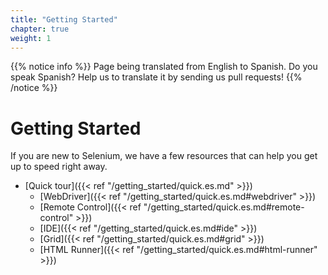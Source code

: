 ```yaml
---
title: "Getting Started"
chapter: true
weight: 1
---
```


{{% notice info %}}
<i class="fas fa-language"></i> Page being translated from 
English to Spanish. Do you speak Spanish? Help us to translate
it by sending us pull requests!
{{% /notice %}}

# Getting Started

If you are new to Selenium,
we have a few resources that can help you
get up to speed right away.

* [Quick tour]({{< ref "/getting_started/quick.es.md" >}})
  * [WebDriver]({{< ref "/getting_started/quick.es.md#webdriver" >}})
  * [Remote Control]({{< ref "/getting_started/quick.es.md#remote-control" >}})
  * [IDE]({{< ref "/getting_started/quick.es.md#ide" >}})
  * [Grid]({{< ref "/getting_started/quick.es.md#grid" >}})
  * [HTML Runner]({{< ref "/getting_started/quick.es.md#html-runner" >}})